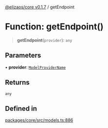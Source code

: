 [@elizaos/core v0.1.7](../index.md) / getEndpoint

# Function: getEndpoint()

> **getEndpoint**(`provider`): `any`

## Parameters

• **provider**: [`ModelProviderName`](../enumerations/ModelProviderName.md)

## Returns

`any`

## Defined in

[packages/core/src/models.ts:886](https://github.com/JoeyKhd/eliza/blob/main/packages/core/src/models.ts#L886)
